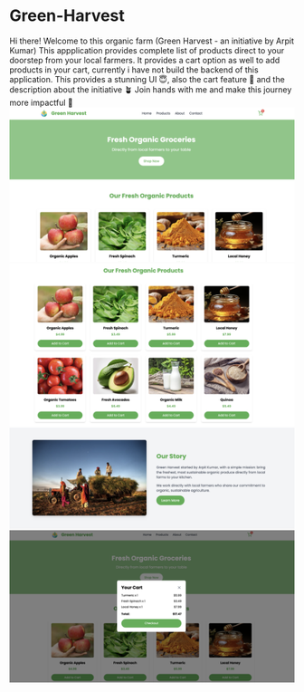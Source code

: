 # Green-Harvest 
Hi there! Welcome to this organic farm (Green Harvest - an initiative by Arpit Kumar)
This appplication provides complete list of products direct to your doorstep from your local farmers.
It provides a cart option as well to add products in your cart, currently i have not build the backend of this application.
This provides a stunning UI 😇, also the cart feature 🛒 and the description about the initiative 🪴
Join hands with me and make this journey more impactful 🤝
![alt text](image.png)
![alt text](image-1.png)
![alt text](image-2.png)
![alt text](image-3.png)